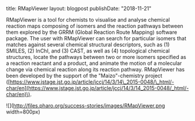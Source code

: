 title: RMapViewerlayout: blogpostpublishDate: "2018-11-21"RMapViewer is a tool for chemists to visualise and analyse chemical reaction maps composing of isomers and the reaction pathways between them explored  by the GRRM \(Global Reaction Route Mapping\) software package. The user with RMapViewer can search for particular isomers that matches against several chemical structural descriptors, such as \(1\) SMILES, \(2\) InChI, and \(3\) CAST, as well as \(4\) topological chemical structures, locate the pathways between two or more isomers specified as a reaction reactant and a product, and animate the motion of a molecular change via chemical reaction along its reaction pathway. RMapViewer has been developed by the support of the "Maizo"-chemistry project \([https://www.jstage.jst.go.jp/article/jccj/14/3/14\_2015-0048/\_html/-char/en](https://www.jstage.jst.go.jp/article/jccj/14/3/14_2015-0048/_html/-char/en)\).![](http://files.pharo.org/success-stories/images/RMapViewer.png width=800px)